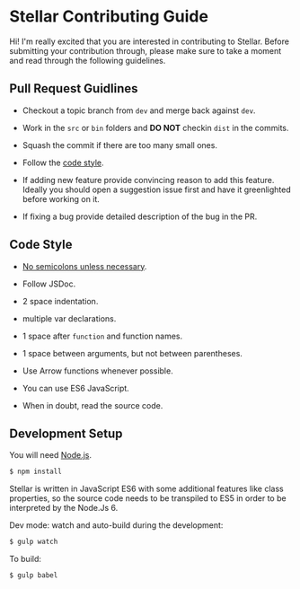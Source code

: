 # Stellar Contributing Guide

Hi! I'm really excited that you are interested in contributing to Stellar. Before submitting your contribution through, please make sure to take a moment and read through the following guidelines.

## Pull Request Guidlines

- Checkout a topic branch from `dev` and merge back against `dev`.

- Work in the `src` or `bin` folders and **DO NOT** checkin `dist` in the commits.

- Squash the commit if there are too many small ones.

- Follow the [code style](#code-style).

- If adding new feature provide convincing reason to add this feature. Ideally you should open a suggestion issue first and have it greenlighted before working on it.

- If fixing a bug provide detailed description of the bug in the PR.

## Code Style

- [No semicolons unless necessary](http://inimino.org/~inimino/blog/javascript_semicolons).

- Follow JSDoc.

- 2 space indentation.

- multiple var declarations.

- 1 space after `function` and function names.

- 1 space between arguments, but not between parentheses.

- Use Arrow functions whenever possible.

- You can use ES6 JavaScript.

- When in doubt, read the source code.

## Development Setup

You will need [Node.js](http://nodejs.org).

```bash
$ npm install
```

Stellar is written in JavaScript ES6 with some additional features like class properties, so the source code needs to be transpiled to ES5 in order to be interpreted by the Node.Js 6.

Dev mode: watch and auto-build during the development:

```bash
$ gulp watch
```

To build:

```bash
$ gulp babel
```
